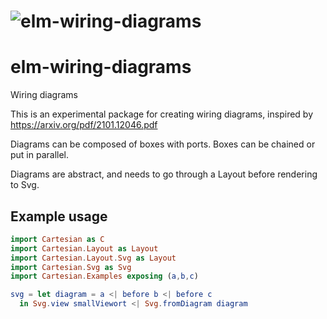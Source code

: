 # ![elm-wiring-diagrams](https://github.com/jcberentsen/elm-wiring-diagrams/assets/png/logo.png)

# elm-wiring-diagrams

Wiring diagrams

This is an experimental package for creating wiring diagrams, inspired by <https://arxiv.org/pdf/2101.12046.pdf>

Diagrams can be composed of boxes with ports.
Boxes can be chained or put in parallel.

Diagrams are abstract, and needs to go through a Layout before rendering to Svg.

## Example usage

```elm
import Cartesian as C
import Cartesian.Layout as Layout
import Cartesian.Layout.Svg as Layout
import Cartesian.Svg as Svg
import Cartesian.Examples exposing (a,b,c)

svg = let diagram = a <| before b <| before c
  in Svg.view smallViewort <| Svg.fromDiagram diagram
```
